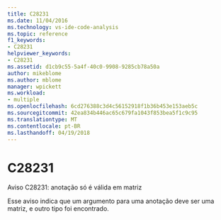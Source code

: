 ```yaml
---
title: C28231
ms.date: 11/04/2016
ms.technology: vs-ide-code-analysis
ms.topic: reference
f1_keywords:
- C28231
helpviewer_keywords:
- C28231
ms.assetid: d1cb9c55-5a4f-40c0-9908-9285cb78a50a
author: mikeblome
ms.author: mblome
manager: wpickett
ms.workload:
- multiple
ms.openlocfilehash: 6cd276388c3d4c56152918f1b36b453e153aeb5c
ms.sourcegitcommit: 42ea834b446ac65c679fa1043f853bea5f1c9c95
ms.translationtype: MT
ms.contentlocale: pt-BR
ms.lasthandoff: 04/19/2018
---
```

# <a name="c28231"></a>C28231
Aviso C28231: anotação só é válida em matriz

 Esse aviso indica que um argumento para uma anotação deve ser uma matriz, e outro tipo foi encontrado.